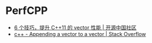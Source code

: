 # PerfCPP

- [6 个技巧，提升 C++11 的 vector 性能 | 开源中国社区](https://www.oschina.net/translate/6-tips-supercharge-cpp-11-vector-performance?lang=chs&page=1#)
- [c++ - Appending a vector to a vector | Stack Overflow](https://stackoverflow.com/questions/2551775/appending-a-vector-to-a-vector)


